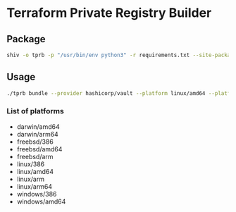 # Terraform Private Registry Builder

## Package

```bash
shiv -o tprb -p "/usr/bin/env python3" -r requirements.txt --site-packages src -e tprb:main
```

## Usage

```bash
./tprb bundle --provider hashicorp/vault --platform linux/amd64 --platform windows/amd64
```

### List of platforms

* darwin/amd64
* darwin/arm64
* freebsd/386
* freebsd/amd64
* freebsd/arm
* linux/386
* linux/amd64
* linux/arm
* linux/arm64
* windows/386
* windows/amd64